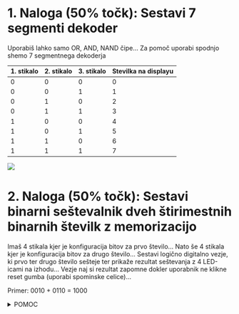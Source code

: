 
# 1. Naloga (50% točk): Sestavi 7 segmenti dekoder

Uporabiš lahko samo OR, AND, NAND čipe...
Za pomoč uporabi spodnjo shemo 7 segmentnega dekoderja

| 1. stikalo | 2. stikalo | 3. stikalo | Stevilka na displayu |
|------------|------------|------------|----------------------|
| 0          | 0          | 0          | 0                    |
| 0          | 0          | 1          | 1                    |
| 0          | 1          | 0          | 2                    |
| 0          | 1          | 1          | 3                    |
| 1          | 0          | 0          | 4                    |
| 1          | 0          | 1          | 5                    |
| 1          | 1          | 0          | 6                    |
| 1          | 1          | 1          | 7                    |

<img height="200" src="https://europe1.discourse-cdn.com/arduino/optimized/4X/e/1/0/e10d2919d6b80e7b6c9cbe58bfc38780a35c59a7_2_500x279.png">

# 2. Naloga (50% točk): Sestavi binarni seštevalnik dveh štirimestnih binarnih številk z memorizacijo

Imaš 4 stikala kjer je konfiguracija bitov za prvo število...
Nato še 4 stikala kjer je konfiguracija bitov za drugo število...
Sestavi logično digitalno vezje, ki prvo ter drugo število sešteje ter prikaže rezultat seštevanja z 4 LED-icami na izhodu...
Vezje naj si rezultat zapomne dokler uporabnik ne klikne reset gumba (uporabi spominske celice)...

Primer: 0010 + 0110 = 1000

<details>
<summary>POMOC</summary>

<img height="500" src="https://github.com/urosjarc/informatika/blob/main/media/prank.png">

</details>
